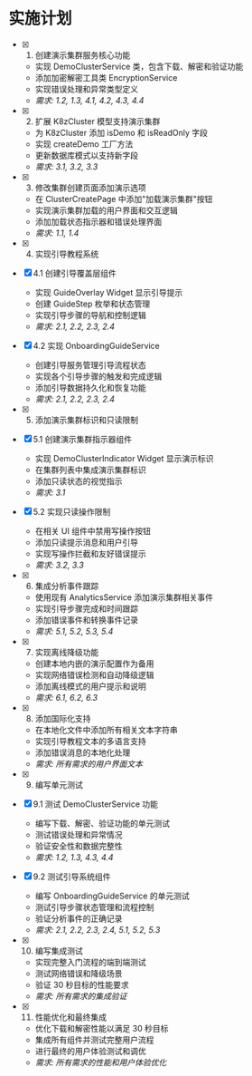 # 实施计划

- [x] 1. 创建演示集群服务核心功能

  - 实现 DemoClusterService 类，包含下载、解密和验证功能
  - 添加加密解密工具类 EncryptionService
  - 实现错误处理和异常类型定义
  - _需求: 1.2, 1.3, 4.1, 4.2, 4.3, 4.4_

- [x] 2. 扩展 K8zCluster 模型支持演示集群

  - 为 K8zCluster 添加 isDemo 和 isReadOnly 字段
  - 实现 createDemo 工厂方法
  - 更新数据库模式以支持新字段
  - _需求: 3.1, 3.2, 3.3_

- [x] 3. 修改集群创建页面添加演示选项

  - 在 ClusterCreatePage 中添加"加载演示集群"按钮
  - 实现演示集群加载的用户界面和交互逻辑
  - 添加加载状态指示器和错误处理界面
  - _需求: 1.1, 1.4_

- [x] 4. 实现引导教程系统
- [x] 4.1 创建引导覆盖层组件

  - 实现 GuideOverlay Widget 显示引导提示
  - 创建 GuideStep 枚举和状态管理
  - 实现引导步骤的导航和控制逻辑
  - _需求: 2.1, 2.2, 2.3, 2.4_

- [x] 4.2 实现 OnboardingGuideService

  - 创建引导服务管理引导流程状态
  - 实现各个引导步骤的触发和完成逻辑
  - 添加引导数据持久化和恢复功能
  - _需求: 2.1, 2.2, 2.3, 2.4_

- [x] 5. 添加演示集群标识和只读限制
- [x] 5.1 创建演示集群指示器组件

  - 实现 DemoClusterIndicator Widget 显示演示标识
  - 在集群列表中集成演示集群标识
  - 添加只读状态的视觉指示
  - _需求: 3.1_

- [x] 5.2 实现只读操作限制

  - 在相关 UI 组件中禁用写操作按钮
  - 添加只读提示消息和用户引导
  - 实现写操作拦截和友好错误提示
  - _需求: 3.2, 3.3_

- [x] 6. 集成分析事件跟踪

  - 使用现有 AnalyticsService 添加演示集群相关事件
  - 实现引导步骤完成和时间跟踪
  - 添加错误事件和转换事件记录
  - _需求: 5.1, 5.2, 5.3, 5.4_

- [x] 7. 实现离线降级功能

  - 创建本地内嵌的演示配置作为备用
  - 实现网络错误检测和自动降级逻辑
  - 添加离线模式的用户提示和说明
  - _需求: 6.1, 6.2, 6.3_

- [x] 8. 添加国际化支持

  - 在本地化文件中添加所有相关文本字符串
  - 实现引导教程文本的多语言支持
  - 添加错误消息的本地化处理
  - _需求: 所有需求的用户界面文本_

- [x] 9. 编写单元测试
- [x] 9.1 测试 DemoClusterService 功能

  - 编写下载、解密、验证功能的单元测试
  - 测试错误处理和异常情况
  - 验证安全性和数据完整性
  - _需求: 1.2, 1.3, 4.3, 4.4_

- [x] 9.2 测试引导系统组件

  - 编写 OnboardingGuideService 的单元测试
  - 测试引导步骤状态管理和流程控制
  - 验证分析事件的正确记录
  - _需求: 2.1, 2.2, 2.3, 2.4, 5.1, 5.2, 5.3_

- [x] 10. 编写集成测试

  - 实现完整入门流程的端到端测试
  - 测试网络错误和降级场景
  - 验证 30 秒目标的性能要求
  - _需求: 所有需求的集成验证_

- [x] 11. 性能优化和最终集成
  - 优化下载和解密性能以满足 30 秒目标
  - 集成所有组件并测试完整用户流程
  - 进行最终的用户体验测试和调优
  - _需求: 所有需求的性能和用户体验优化_
